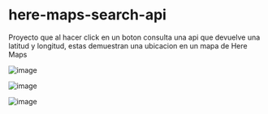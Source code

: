 # here-maps-search-api

<p> Proyecto que al hacer click en un boton consulta una api que devuelve una latitud y longitud, 
estas demuestran una ubicacion en un mapa de Here Maps</p>

![image](https://user-images.githubusercontent.com/64493715/134422397-b23cf2db-d794-4798-aaee-14c479bd4efd.png)


![image](https://user-images.githubusercontent.com/64493715/134422890-3a77c831-143f-4a85-bd54-136e09ea41a9.png)


![image](https://user-images.githubusercontent.com/64493715/134422992-4ed8e20f-43c8-469f-9589-b270677f78a3.png)



